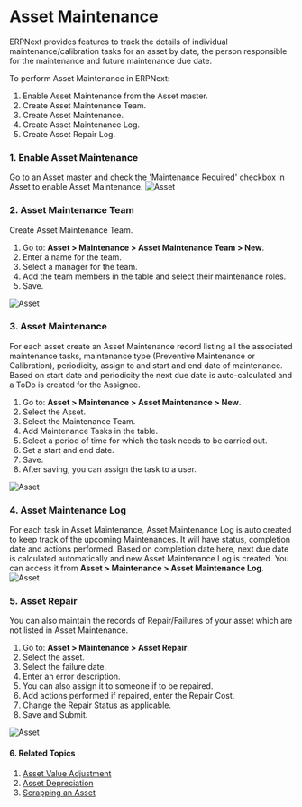 <!-- add-breadcrumbs -->
# Asset Maintenance
ERPNext provides features to track the details of individual maintenance/calibration tasks for an asset by date, the person responsible for the maintenance and future maintenance due date.

To perform Asset Maintenance in ERPNext:

  1. Enable Asset Maintenance from the Asset master.
  2. Create Asset Maintenance Team.
  3. Create Asset Maintenance.
  4. Create Asset Maintenance Log.
  5. Create Asset Repair Log.

### 1. Enable Asset Maintenance
Go to an Asset master and check the 'Maintenance Required' checkbox in Asset to enable Asset Maintenance.
<img class="screenshot" alt="Asset" src="{{docs_base_url}}/assets/img/asset/maintenance_required.png">

### 2. Asset Maintenance Team
Create Asset Maintenance Team.

1. Go to: **Asset > Maintenance > Asset Maintenance Team > New**.
1. Enter a name for the team.
1. Select a manager for the team.
1. Add the team members in the table and select their maintenance roles.
1. Save.

<img class="screenshot" alt="Asset" src="{{docs_base_url}}/assets/img/asset/asset_maintenance_team.png">


### 3. Asset Maintenance
For each asset create an Asset Maintenance record listing all the associated maintenance tasks, maintenance type (Preventive Maintenance or Calibration), periodicity, assign to and start and end date of maintenance. Based on start date and periodicity the next due date is auto-calculated and a ToDo is created for the Assignee.

1. Go to: **Asset > Maintenance > Asset Maintenance > New**.
1. Select the Asset.
1. Select the Maintenance Team.
1. Add Maintenance Tasks in the table. 
1. Select a period of time for which the task needs to be carried out.
1. Set a start and end date.
1. Save.
1. After saving, you can assign the task to a user.
<img class="screenshot" alt="Asset" src="{{docs_base_url}}/assets/img/asset/asset_maintenance.png">

### 4. Asset Maintenance Log
For each task in Asset Maintenance, Asset Maintenance Log is auto created to keep track of the upcoming Maintenances. It will have status, completion date and actions performed. Based on completion date here, next due date is calculated automatically and new Asset Maintenance Log is created. You can access it from **Asset > Maintenance > Asset Maintenance Log**.
<img class="screenshot" alt="Asset" src="{{docs_base_url}}/assets/img/asset/asset_maintenance_log.png">

### 5. Asset Repair
You can also maintain the records of Repair/Failures of your asset which are not listed in Asset Maintenance.

1. Go to: **Asset > Maintenance > Asset Repair**.
1. Select the asset.
1. Select the failure date.
1. Enter an error description.
1. You can also assign it to someone if to be repaired.
1. Add actions performed if repaired, enter the Repair Cost.
1. Change the Repair Status as applicable.
1. Save and Submit.
<img class="screenshot" alt="Asset" src="{{docs_base_url}}/assets/img/asset/asset_repair.png">

#### 6. Related Topics
1. [Asset Value Adjustment](/docs/user/manual/en/asset/asset-value-adjustment)
1. [Asset Depreciation](/docs/user/manual/en/asset/asset-depreciation)
1. [Scrapping an Asset](/docs/user/manual/en/asset/scrapping-an-asset)
